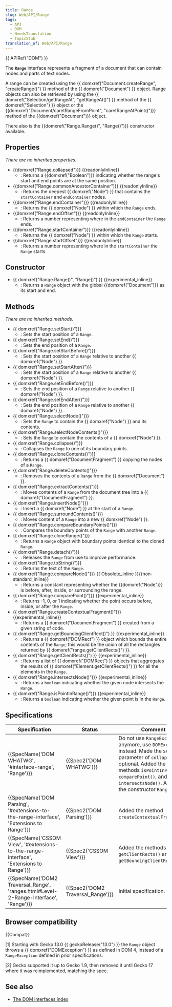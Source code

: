 ```yaml
---
title: Range
slug: Web/API/Range
tags:
  - API
  - DOM
  - NeedsTranslation
  - TopicStub
translation_of: Web/API/Range
---
```

{{ APIRef("DOM") }}

The **`Range`** interface represents a fragment of a document that can contain nodes and parts of text nodes.

A range can be created using the {{ domxref("Document.createRange", "createRange()") }} method of the {{ domxref("Document") }} object. Range objects can also be retrieved by using the {{ domxref("Selection/getRangeAt", "getRangeAt()") }} method of the {{ domxref("Selection") }} object or the {{domxref("Document/caretRangeFromPoint", "caretRangeAtPoint()")}} method of the {{domxref("Document")}} object.

There also is the {{domxref("Range.Range()", "Range()")}} constructor available.

## Properties

_There are no inherited properties._

- {{domxref("Range.collapsed")}} {{readonlyInline}}
  - : Returns a {{domxref("Boolean")}} indicating whether the range's start and end points are at the same position.
- {{domxref("Range.commonAncestorContainer")}} {{readonlyInline}}
  - : Returns the deepest {{ domxref("Node") }} that contains the `startContainer` and `endContainer` nodes.
- {{domxref("Range.endContainer")}} {{readonlyInline}}
  - : Returns the {{ domxref("Node") }} within which the `Range` ends.
- {{domxref("Range.endOffset")}} {{readonlyInline}}
  - : Returns a number representing where in the `endContainer` the `Range` ends.
- {{domxref("Range.startContainer")}} {{readonlyInline}}
  - : Returns the {{ domxref("Node") }} within which the `Range` starts.
- {{domxref("Range.startOffset")}} {{readonlyInline}}
  - : Returns a number representing where in the `startContainer` the `Range` starts.

## Constructor

- {{ domxref("Range.Range()", "Range()") }} {{experimental_inline}}
  - : Returns a `Range` object with the global {{domxref("Document")}} as its start and end.

## Methods

_There are no inherited methods._

- {{ domxref("Range.setStart()")}}
  - : Sets the start position of a `Range`.
- {{ domxref("Range.setEnd()")}}
  - : Sets the end position of a `Range`.
- {{ domxref("Range.setStartBefore()")}}
  - : Sets the start position of a `Range` relative to another {{ domxref("Node") }}.
- {{ domxref("Range.setStartAfter()")}}
  - : Sets the start position of a `Range` relative to another {{ domxref("Node") }}.
- {{ domxref("Range.setEndBefore()")}}
  - : Sets the end position of a `Range` relative to another {{ domxref("Node") }}.
- {{ domxref("Range.setEndAfter()")}}
  - : Sets the end position of a `Range` relative to another {{ domxref("Node") }}.
- {{ domxref("Range.selectNode()")}}
  - : Sets the `Range` to contain the {{ domxref("Node") }} and its contents.
- {{ domxref("Range.selectNodeContents()")}}
  - : Sets the `Range` to contain the contents of a {{ domxref("Node") }}.
- {{ domxref("Range.collapse()")}}
  - : Collapses the `Range` to one of its boundary points.
- {{ domxref("Range.cloneContents()")}}
  - : Returns a {{ domxref("DocumentFragment") }} copying the nodes of a `Range`.
- {{ domxref("Range.deleteContents()")}}
  - : Removes the contents of a `Range` from the {{ domxref("Document") }}.
- {{ domxref("Range.extractContents()")}}
  - : Moves contents of a `Range` from the document tree into a {{ domxref("DocumentFragment") }}.
- {{ domxref("Range.insertNode()")}}
  - : Insert a {{ domxref("Node") }} at the start of a `Range`.
- {{ domxref("Range.surroundContents()")}}
  - : Moves content of a `Range` into a new {{ domxref("Node") }}.
- {{ domxref("Range.compareBoundaryPoints()")}}
  - : Compares the boundary points of the `Range` with another `Range`.
- {{ domxref("Range.cloneRange()")}}
  - : Returns a `Range` object with boundary points identical to the cloned `Range`.
- {{ domxref("Range.detach()")}}
  - : Releases the `Range` from use to improve performance.
- {{ domxref("Range.toString()")}}
  - : Returns the text of the `Range`.
- {{ domxref("Range.compareNode()")}} {{ Obsolete_inline }}{{non-standard_inline}}
  - : Returns a constant representing whether the {{domxref("Node")}} is before, after, inside, or surrounding the range.
- {{ domxref("Range.comparePoint()")}} {{experimental_inline}}
  - : Returns -1, 0, or 1 indicating whether the point occurs before, inside, or after the `Range`.
- {{ domxref("Range.createContextualFragment()")}}{{experimental_inline}}
  - : Returns a {{ domxref("DocumentFragment") }} created from a given string of code.
- {{ domxref("Range.getBoundingClientRect()") }} {{experimental_inline}}
  - : Returns a {{ domxref("DOMRect") }} object which bounds the entire contents of the `Range`; this would be the union of all the rectangles returned by {{ domxref("range.getClientRects()") }}.
- {{ domxref("Range.getClientRects()") }} {{experimental_inline}}
  - : Returns a list of {{ domxref("DOMRect") }} objects that aggregates the results of {{ domxref("Element.getClientRects()") }} for all the elements in the `Range`.
- {{ domxref("Range.intersectsNode()")}} {{experimental_inline}}
  - : Returns a `boolean` indicating whether the given node intersects the `Range`.
- {{ domxref("Range.isPointInRange()")}} {{experimental_inline}}
  - : Returns a `boolean` indicating whether the given point is in the `Range`.

## Specifications

| Specification                                                                                                        | Status                                       | Comment                                                                                                                                                                                                                               |
| -------------------------------------------------------------------------------------------------------------------- | -------------------------------------------- | ------------------------------------------------------------------------------------------------------------------------------------------------------------------------------------------------------------------------------------- |
| {{SpecName('DOM WHATWG', '#interface-range', 'Range')}}                                             | {{Spec2('DOM WHATWG')}}             | Do not use `RangeException` anymore, use `DOMException` instead. Made the second parameter of `collapse()` optional. Added the methods `isPointInRange()`, `comparePoint()`, and `intersectsNode()`. Added the constructor `Range()`. |
| {{SpecName('DOM Parsing', '#extensions-to-the-range-interface', 'Extensions to Range')}} | {{Spec2('DOM Parsing')}}             | Added the method `createContextualFragment()`.                                                                                                                                                                                        |
| {{SpecName('CSSOM View', '#extensions-to-the-range-interface', 'Extensions to Range')}} | {{Spec2('CSSOM View')}}             | Added the methods `getClientRects()` and `getBoundingClientRect()`.                                                                                                                                                                   |
| {{SpecName('DOM2 Traversal_Range', 'ranges.html#Level-2-Range-Interface', 'Range')}}     | {{Spec2('DOM2 Traversal_Range')}} | Initial specification.                                                                                                                                                                                                                |

## Browser compatibility

{{Compat}}

\[1] Starting with Gecko 13.0 {{ geckoRelease("13.0") }} the `Range` object throws a {{ domxref("DOMException") }} as defined in DOM 4, instead of a `RangeException` defined in prior specifications.

\[2] Gecko supported it up to Gecko 1.9, then removed it until Gecko 17 where it was reimplemented, matching the spec.

## See also

- [The DOM interfaces index](/de/docs/DOM/DOM_Reference)
